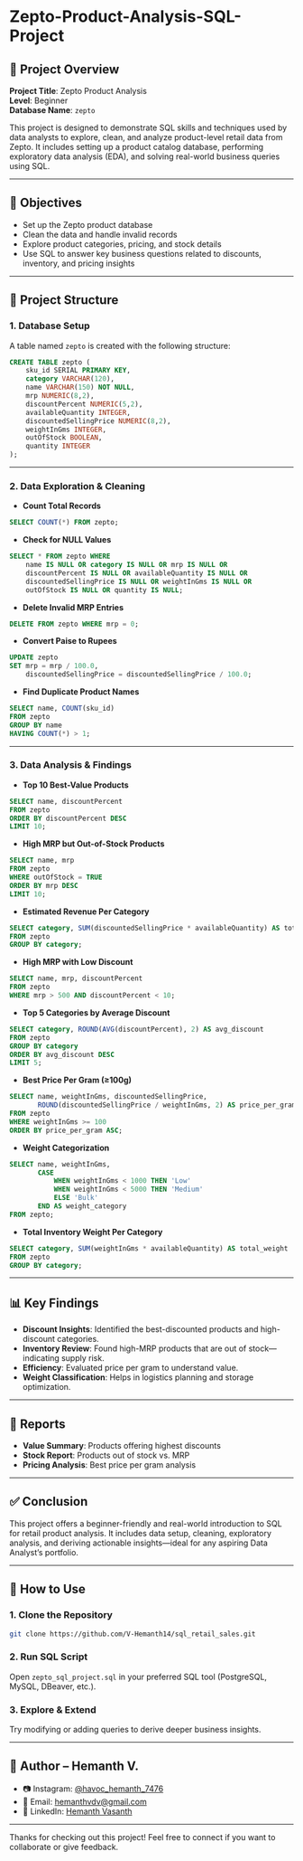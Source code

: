 # Zepto-Product-Analysis-SQL-Project


## 📌 Project Overview
**Project Title**: Zepto Product Analysis  
**Level**: Beginner  
**Database Name**: `zepto`

This project is designed to demonstrate SQL skills and techniques used by data analysts to explore, clean, and analyze product-level retail data from Zepto. It includes setting up a product catalog database, performing exploratory data analysis (EDA), and solving real-world business queries using SQL.

---

## 🎯 Objectives

- Set up the Zepto product database
- Clean the data and handle invalid records
- Explore product categories, pricing, and stock details
- Use SQL to answer key business questions related to discounts, inventory, and pricing insights

---

## 🧱 Project Structure

### 1. Database Setup
A table named `zepto` is created with the following structure:

```sql
CREATE TABLE zepto (
    sku_id SERIAL PRIMARY KEY,
    category VARCHAR(120),
    name VARCHAR(150) NOT NULL,
    mrp NUMERIC(8,2),
    discountPercent NUMERIC(5,2),
    availableQuantity INTEGER,
    discountedSellingPrice NUMERIC(8,2),
    weightInGms INTEGER,
    outOfStock BOOLEAN,    
    quantity INTEGER
);
```

---

### 2. Data Exploration & Cleaning

- **Count Total Records**
```sql
SELECT COUNT(*) FROM zepto;
```

- **Check for NULL Values**
```sql
SELECT * FROM zepto WHERE
    name IS NULL OR category IS NULL OR mrp IS NULL OR
    discountPercent IS NULL OR availableQuantity IS NULL OR
    discountedSellingPrice IS NULL OR weightInGms IS NULL OR
    outOfStock IS NULL OR quantity IS NULL;
```

- **Delete Invalid MRP Entries**
```sql
DELETE FROM zepto WHERE mrp = 0;
```

- **Convert Paise to Rupees**
```sql
UPDATE zepto
SET mrp = mrp / 100.0,
    discountedSellingPrice = discountedSellingPrice / 100.0;
```

- **Find Duplicate Product Names**
```sql
SELECT name, COUNT(sku_id)
FROM zepto
GROUP BY name
HAVING COUNT(*) > 1;
```

---

### 3. Data Analysis & Findings

- **Top 10 Best-Value Products**
```sql
SELECT name, discountPercent
FROM zepto
ORDER BY discountPercent DESC
LIMIT 10;
```

- **High MRP but Out-of-Stock Products**
```sql
SELECT name, mrp
FROM zepto
WHERE outOfStock = TRUE
ORDER BY mrp DESC
LIMIT 10;
```

- **Estimated Revenue Per Category**
```sql
SELECT category, SUM(discountedSellingPrice * availableQuantity) AS totalRevenue
FROM zepto
GROUP BY category;
```

- **High MRP with Low Discount**
```sql
SELECT name, mrp, discountPercent
FROM zepto
WHERE mrp > 500 AND discountPercent < 10;
```

- **Top 5 Categories by Average Discount**
```sql
SELECT category, ROUND(AVG(discountPercent), 2) AS avg_discount
FROM zepto
GROUP BY category
ORDER BY avg_discount DESC
LIMIT 5;
```

- **Best Price Per Gram (≥100g)**
```sql
SELECT name, weightInGms, discountedSellingPrice,
       ROUND(discountedSellingPrice / weightInGms, 2) AS price_per_gram
FROM zepto
WHERE weightInGms >= 100
ORDER BY price_per_gram ASC;
```

- **Weight Categorization**
```sql
SELECT name, weightInGms,
       CASE 
           WHEN weightInGms < 1000 THEN 'Low'
           WHEN weightInGms < 5000 THEN 'Medium'
           ELSE 'Bulk'
       END AS weight_category
FROM zepto;
```

- **Total Inventory Weight Per Category**
```sql
SELECT category, SUM(weightInGms * availableQuantity) AS total_weight
FROM zepto
GROUP BY category;
```

---

## 📊 Key Findings

- **Discount Insights**: Identified the best-discounted products and high-discount categories.
- **Inventory Review**: Found high-MRP products that are out of stock—indicating supply risk.
- **Efficiency**: Evaluated price per gram to understand value.
- **Weight Classification**: Helps in logistics planning and storage optimization.

---

## 📝 Reports

- **Value Summary**: Products offering highest discounts
- **Stock Report**: Products out of stock vs. MRP
- **Pricing Analysis**: Best price per gram analysis

---

## ✅ Conclusion

This project offers a beginner-friendly and real-world introduction to SQL for retail product analysis. It includes data setup, cleaning, exploratory analysis, and deriving actionable insights—ideal for any aspiring Data Analyst’s portfolio.

---

## 🚀 How to Use

### 1. Clone the Repository
```bash
git clone https://github.com/V-Hemanth14/sql_retail_sales.git
```

### 2. Run SQL Script  
Open `zepto_sql_project.sql` in your preferred SQL tool (PostgreSQL, MySQL, DBeaver, etc.).

### 3. Explore & Extend  
Try modifying or adding queries to derive deeper business insights.

---

## 👤 Author – Hemanth V.

- 📷 Instagram: [@havoc_hemanth_7476](https://www.instagram.com/havoc_hemanth_7476)
- 📧 Email: hemanthvdv@gmail.com  
- 💼 LinkedIn: [Hemanth Vasanth](https://www.linkedin.com/in/hemanth-vasanth)

---

Thanks for checking out this project! Feel free to connect if you want to collaborate or give feedback.
